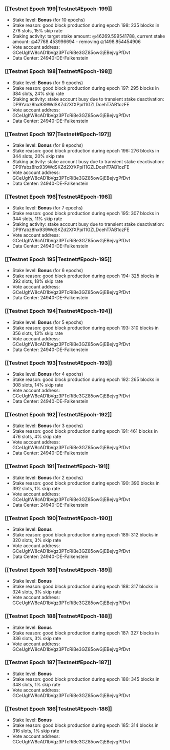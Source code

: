 ### [[Testnet Epoch 199|Testnet#Epoch-199]]
* Stake level: **Bonus** (for 10 epochs)
* Stake reason: good block production during epoch 198: 235 blocks in 276 slots, 15% skip rate
* Staking activity: target stake amount: ◎46269.599541788, current stake amount: ◎47768.453996694 - removing ◎1498.854454906
* Vote account address: GCeUghW8cAD1bVgz3PTcRiBe3GZ85owGjEBejvgPfDvt
* Data Center: 24940-DE-Falkenstein
### [[Testnet Epoch 198|Testnet#Epoch-198]]
* Stake level: **Bonus** (for 9 epochs)
* Stake reason: good block production during epoch 197: 295 blocks in 384 slots, 24% skip rate
* Staking activity: stake account busy due to transient stake deactivation: DP9Yabz8hx939WdSKZd2XfXPpi11GZLDcehT7AB1ozFE
* Vote account address: GCeUghW8cAD1bVgz3PTcRiBe3GZ85owGjEBejvgPfDvt
* Data Center: 24940-DE-Falkenstein
### [[Testnet Epoch 197|Testnet#Epoch-197]]
* Stake level: **Bonus** (for 8 epochs)
* Stake reason: good block production during epoch 196: 276 blocks in 344 slots, 20% skip rate
* Staking activity: stake account busy due to transient stake deactivation: DP9Yabz8hx939WdSKZd2XfXPpi11GZLDcehT7AB1ozFE
* Vote account address: GCeUghW8cAD1bVgz3PTcRiBe3GZ85owGjEBejvgPfDvt
* Data Center: 24940-DE-Falkenstein
### [[Testnet Epoch 196|Testnet#Epoch-196]]
* Stake level: **Bonus** (for 7 epochs)
* Stake reason: good block production during epoch 195: 307 blocks in 344 slots, 11% skip rate
* Staking activity: stake account busy due to transient stake deactivation: DP9Yabz8hx939WdSKZd2XfXPpi11GZLDcehT7AB1ozFE
* Vote account address: GCeUghW8cAD1bVgz3PTcRiBe3GZ85owGjEBejvgPfDvt
* Data Center: 24940-DE-Falkenstein
### [[Testnet Epoch 195|Testnet#Epoch-195]]
* Stake level: **Bonus** (for 6 epochs)
* Stake reason: good block production during epoch 194: 325 blocks in 392 slots, 18% skip rate
* Vote account address: GCeUghW8cAD1bVgz3PTcRiBe3GZ85owGjEBejvgPfDvt
* Data Center: 24940-DE-Falkenstein
### [[Testnet Epoch 194|Testnet#Epoch-194]]
* Stake level: **Bonus** (for 5 epochs)
* Stake reason: good block production during epoch 193: 310 blocks in 356 slots, 13% skip rate
* Vote account address: GCeUghW8cAD1bVgz3PTcRiBe3GZ85owGjEBejvgPfDvt
* Data Center: 24940-DE-Falkenstein
### [[Testnet Epoch 193|Testnet#Epoch-193]]
* Stake level: **Bonus** (for 4 epochs)
* Stake reason: good block production during epoch 192: 265 blocks in 308 slots, 14% skip rate
* Vote account address: GCeUghW8cAD1bVgz3PTcRiBe3GZ85owGjEBejvgPfDvt
* Data Center: 24940-DE-Falkenstein
### [[Testnet Epoch 192|Testnet#Epoch-192]]
* Stake level: **Bonus** (for 3 epochs)
* Stake reason: good block production during epoch 191: 461 blocks in 476 slots, 4% skip rate
* Vote account address: GCeUghW8cAD1bVgz3PTcRiBe3GZ85owGjEBejvgPfDvt
* Data Center: 24940-DE-Falkenstein
### [[Testnet Epoch 191|Testnet#Epoch-191]]
* Stake level: **Bonus** (for 2 epochs)
* Stake reason: good block production during epoch 190: 390 blocks in 392 slots, 1% skip rate
* Vote account address: GCeUghW8cAD1bVgz3PTcRiBe3GZ85owGjEBejvgPfDvt
* Data Center: 24940-DE-Falkenstein
### [[Testnet Epoch 190|Testnet#Epoch-190]]
* Stake level: **Bonus**
* Stake reason: good block production during epoch 189: 312 blocks in 320 slots, 3% skip rate
* Vote account address: GCeUghW8cAD1bVgz3PTcRiBe3GZ85owGjEBejvgPfDvt
* Data Center: 24940-DE-Falkenstein
### [[Testnet Epoch 189|Testnet#Epoch-189]]
* Stake level: **Bonus**
* Stake reason: good block production during epoch 188: 317 blocks in 324 slots, 3% skip rate
* Vote account address: GCeUghW8cAD1bVgz3PTcRiBe3GZ85owGjEBejvgPfDvt
### [[Testnet Epoch 188|Testnet#Epoch-188]]
* Stake level: **Bonus**
* Stake reason: good block production during epoch 187: 327 blocks in 336 slots, 3% skip rate
* Vote account address: GCeUghW8cAD1bVgz3PTcRiBe3GZ85owGjEBejvgPfDvt
### [[Testnet Epoch 187|Testnet#Epoch-187]]
* Stake level: **Bonus**
* Stake reason: good block production during epoch 186: 345 blocks in 348 slots, 1% skip rate
* Vote account address: GCeUghW8cAD1bVgz3PTcRiBe3GZ85owGjEBejvgPfDvt
### [[Testnet Epoch 186|Testnet#Epoch-186]]
* Stake level: **Bonus**
* Stake reason: good block production during epoch 185: 314 blocks in 316 slots, 1% skip rate
* Vote account address: GCeUghW8cAD1bVgz3PTcRiBe3GZ85owGjEBejvgPfDvt